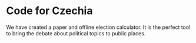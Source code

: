 # Code for Czechia

<!--time:2018-05-25--2018-05-27-->

We have created a paper and offline election calculator. It is the perfect tool to bring the debate about political topics to public places.